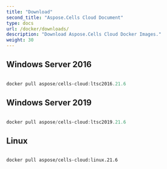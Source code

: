 ```yaml
---
title: "Download"
second_title: "Aspose.Cells Cloud Document"
type: docs
url: /docker/downloads/
description: "Download Aspose.Cells Cloud Docker Images."
weight: 30
---
```


## Windows Server 2016 ##

```powershell

docker pull aspose/cells-cloud:ltsc2016.21.6

```

## Windows Server 2019 ##

```powershell

docker pull aspose/cells-cloud:ltsc2019.21.6

```


## Linux ##

```sh

docker pull aspose/cells-cloud:linux.21.6

```
